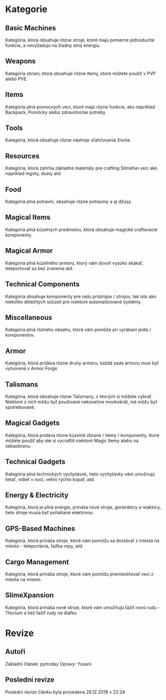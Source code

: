 <!-- TITLE: Základní Kategorie -->
<!-- SUBTITLE: Základní kategorie, které se nachází ve SlimeFunu od počátku věků -->

# Kategorie
## Basic Machines
Kategória, ktorá obsahuje rôzne stroje, ktoré majú pomerne jednoduché funkcie, a nevyžadujú na žiadny stroj energiu.

## Weapons
Kategória zbraní, ktorá obsahuje rôzne itemy, ktoré môžete použiť v PVP alebo PVE.

## Items
Kategória plná pomocných vecí, ktoré majú rôzne funkcie, ako napríklad Backpack, Pomôcky alebo zdravotnícke potreby

## Tools
Kategória, ktorá obsahuje rôzne nástroje uľahčovania života.

## Resources
Kategória, ktorá zahŕňa základné materiály pre crafting Slimefun vecí ako napríklad ingoty, dusty atd.

## Food
Kategória plná potravín, obsahuje rôzne potraviny a aj džúsy.

## Magical Items
Kategória plná kúzelných predmetov, ktorá obsahuje magické craftovacie komponenty.

## Magical Armor
Kategória plná kúzelného armoru, ktorý vám dovolí vysoko skákať, teleportovať sa bez zranenia atd.

## Technical Components
Kategória obsahuje komponenty pre radu prístrojov / strojov, tak isto ako niekoľko dôležitých súčastí pre niektoré automatizované systémy.

## Miscellaneous
Kategória plná rôzneho obsahu, ktorá vám pomôže pri vyrábaní jedla / komponentov.

## Armor
Kategória, ktorá pridáva rôzne druhy armoru, každá sada armoru musí byť vytvorená v Armor Forge.

## Talismans
Kategória, ktorá obsahuje rôzne Talizmany, z ktorých si môžete vybrať. Niektoré z nich môžu byť používané nekonečne mnohokrát, iné môžu byť spotrebované.

## Magical Gadgets
Kategória, ktorá pridáva rôzne kúzelné zbrane / itemy / komponenty, ktoré môžete použiť aby ste si vycraftili niektoré Magic Itemy alebo na sebaobranu.

## Technical Gadgets
Kategória plná technických vychytávok, tieto vychytávky vám umožnujú lietať, vidieť v noci, veľmi rýchlo kopať, atd.

## Energy & Electricity
Kategória, ktorá je plná energie, prináša nové stroje, generátory a reaktory, tieto stroje musia byť poháňané elektrinou.

## GPS-Based Machines
Kategória, ktorá prináša stroje, ktoré  vám pomôžu sa dostávať z miesta na miesto - teleportácia, ťažba ropy, atd.

## Cargo Management
Kategória, ktorá prináša stroje, ktoré vám pomôžu premiestňovať veci z miesta na miesto.

## SlimeXpansion
Kategória, ktorá prináša nové stroje, ktoré vám umožňujú ťažiť novú rudu - Thorium a tiež ťažiť rudy na diaľku.

# Revize
## Autoři
Základní článek: pytroday
Úpravy: Yusarii

## Poslední revize
Poslední revize článku byla provedena 26.12.2018 v 22:24